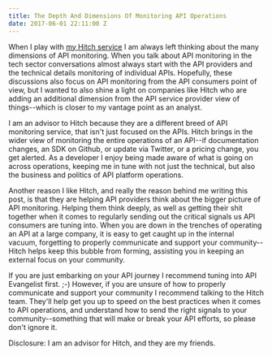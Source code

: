 ```yaml
---
title: The Depth And Dimensions Of Monitoring API Operations
date: 2017-06-01 22:11:00 Z
---
```


When I play with [my Hitch service](https://www.hitchhq.com) I am always left thinking about the many dimensions of API monitoring. When you talk about API monitoring in the tech sector conversations almost always start with the API providers and the technical details monitoring of individual APIs. Hopefully, these discussions also focus on API monitoring from the API consumers point of view, but I wanted to also shine a light on companies like Hitch who are adding an additional dimension from the API service provider view of things--which is closer to my vantage point as an analyst.

I am an advisor to Hitch because they are a different breed of API monitoring service, that isn't just focused on the APIs. Hitch brings in the wider view of monitoring the entire operations of an API--if documentation changes, an SDK on Github, or update via Twitter, or a pricing change, you get alerted. As a developer I enjoy being made aware of what is going on across operations, keeping me in tune with not just the technical, but also the business and politics of API platform operations.

Another reason I like Hitch, and really the reason behind me writing this post, is that they are helping API providers think about the bigger picture of API monitoring. Helping them think deeply, as well as getting their shit together when it comes to regularly sending out the critical signals us API consumers are tuning into. When you are down in the trenches of operating an API at a large company, it is easy to get caught up in the internal vacuum, forgetting to properly communicate and support your community--Hitch helps keep this bubble from forming, assisting you in keeping an external focus on your community.

If you are just embarking on your API journey I recommend tuning into API Evangelist first. ;-) However, if you are unsure of how to properly communicate and support your community I recommend talking to the Hitch team. They'll help get you up to speed on the best practices when it comes to API operations, and understand how to send the right signals to your community--something that will make or break your API efforts, so please don't ignore it.

Disclosure: I am an advisor for Hitch, and they are my friends. 